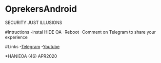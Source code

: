 # OprekersAndroid
SECURITY JUST ILLUSIONS

#Intructions
-instal HIDE OA
-Reboot
-Comment on Telegram to share your experience

#Links
-[Telegram](https://t.me/oprekersandroid)
-[Youtube](https://www.youtube.com/HANIEOA)

*HANIEOA (46) APR2020
